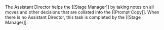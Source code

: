 The Assistant Director helps the [[Stage Manager]] by taking notes on all moves and other decisions that are collated into the [[Prompt Copy]]. When there is no Assistant Director, this task is completed by the [[Stage Manager]]. 